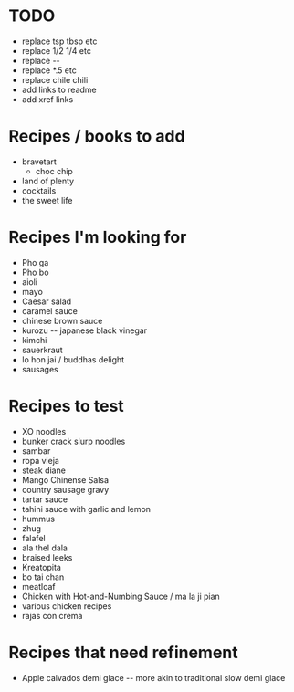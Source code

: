 # TODO

* replace tsp tbsp etc
* replace 1/2 1/4 etc
* replace --
* replace *.5 etc
* replace chile chili
* add links to readme
* add xref links

# Recipes / books to add
* bravetart 
    * choc chip
* land of plenty
* cocktails
* the sweet life


# Recipes I'm looking for

* Pho ga
* Pho bo
* aioli
* mayo
* Caesar salad
* caramel sauce
* chinese brown sauce
* kurozu -- japanese black vinegar
* kimchi
* sauerkraut
* lo hon jai / buddhas delight
* sausages

# Recipes to test

* XO noodles
* bunker crack slurp noodles
* sambar
* ropa vieja
* steak diane
* Mango Chinense Salsa
* country sausage gravy
* tartar sauce
* tahini sauce with garlic and lemon
* hummus
* zhug
* falafel
* ala thel dala
* braised leeks
* Kreatopita
* bo tai chan
* meatloaf
* Chicken with Hot-and-Numbing Sauce / ma la ji pian
* various chicken recipes
* rajas con crema

# Recipes that need refinement

* Apple calvados demi glace -- more akin to traditional slow demi glace